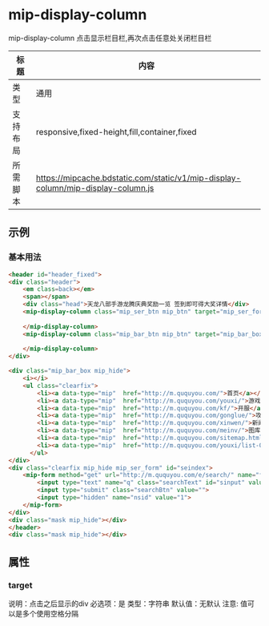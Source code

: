 # mip-display-column

mip-display-column  点击显示栏目栏,再次点击任意处关闭栏目栏

标题|内容
----|----
类型|通用
支持布局|responsive,fixed-height,fill,container,fixed
所需脚本|https://mipcache.bdstatic.com/static/v1/mip-display-column/mip-display-column.js

## 示例

### 基本用法
```html
<header id="header_fixed">
<div class="header">
	<em class=back></em>
	<span></span>
	<div class="head">天龙八部手游龙腾庆典奖励一览 签到即可得大奖详情</div>
	<mip-display-column class="mip_ser_btn mip_btn" target="mip_ser_form">
		
	</mip-display-column>
	<mip-display-column class="mip_bar_btn mip_btn" target="mip_bar_box mask">
		
	</mip-display-column>
</div>

<div class="mip_bar_box mip_hide">
	<i></i>
	<ul class="clearfix">
        <li><a data-type="mip"  href="http://m.ququyou.com/">首页</a></li>
        <li><a data-type="mip"  href="http://m.ququyou.com/youxi/">游戏</a></li>
        <li><a data-type="mip"  href="http://m.ququyou.com/kf/">开服</a></li>
        <li><a data-type="mip"  href="http://m.ququyou.com/gonglue/">攻略</a></li>
        <li><a data-type="mip"  href="http://m.ququyou.com/xinwen/">新闻</a></li>
        <li><a data-type="mip"  href="http://m.ququyou.com/meinv/">图库</a></li>
        <li><a data-type="mip"  href="http://m.ququyou.com/sitemap.html">分类</a></li>
        <li><a data-type="mip"  href="http://m.ququyou.com/youxi/list-0-0-0-onclick-0.html">排行</a></li>
      </ul>
</div>
<div class="clearfix mip_hide mip_ser_form" id="seindex">
	<mip-form method="get" url="http://m.ququyou.com/e/search/" name="formsearch">
		<input type="text" name="q" class="searchText" id="sinput" value="" placeholder="搜索游戏">
		<input type="submit" class="searchBtn" value="">
		<input type="hidden" name="nsid" value="1">
	</mip-form>
</div>
<div class="mask mip_hide"></div>
</header>
<div class="mask mip_hide"></div>
```

## 属性

### target

说明：点击之后显示的div
必选项：是
类型：字符串
默认值：无默认
注意: 值可以是多个使用空格分隔

